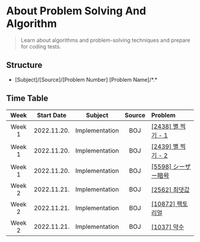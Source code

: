 # About Problem Solving And Algorithm

> Learn about algorithms and problem-solving techniques and prepare for coding tests.

## Structure

- [Subject]/[Source]/[Problem Number] [Problem Name]/\*.\*

## Time Table

|  Week  | Start Date  |Subject|Source| Problem                                                 |
|:------:|:-----------:|:---:|:---:|:--------------------------------------------------------|
| Week 1 | 2022.11.20. |Implementation|BOJ| [[2438] 별 찍기 - 1](https://www.acmicpc.net/problem/2438) |
| Week 1 | 2022.11.20. |Implementation|BOJ| [[2439] 별 찍기 - 2](https://www.acmicpc.net/problem/2439) |
| Week 1 | 2022.11.20. |Implementation|BOJ| [[5598] シーザー暗号](https://www.acmicpc.net/problem/5598)   |
| Week 2 | 2022.11.21. |Implementation|BOJ| [[2562] 최댓값](https://www.acmicpc.net/problem/2562)      |
| Week 2 | 2022.11.21. |Implementation|BOJ| [[10872] 팩토리얼](https://www.acmicpc.net/problem/10872)   |
| Week 2 | 2022.11.21. |Implementation|BOJ| [[1037] 약수](https://www.acmicpc.net/problem/1037)       |